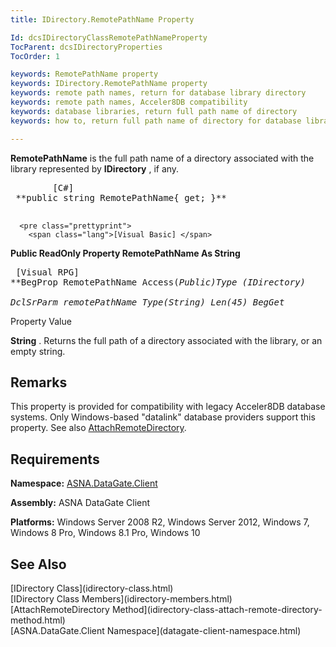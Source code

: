 ```yaml
---
title: IDirectory.RemotePathName Property

Id: dcsIDirectoryClassRemotePathNameProperty
TocParent: dcsIDirectoryProperties
TocOrder: 1

keywords: RemotePathName property
keywords: IDirectory.RemotePathName property 
keywords: remote path names, return for database library directory
keywords: remote path names, Acceler8DB compatibility
keywords: database libraries, return full path name of directory
keywords: how to, return full path name of directory for database library

---
```


**RemotePathName** is the full path name of a directory associated with the library represented by **IDirectory** , if any.
<pre class="prettyprint">
        <span class="lang">[C#]</span>
 **public string RemotePathName{ get; }** 
      </pre>
      <pre class="prettyprint">
        <span class="lang">[Visual Basic] </span>
 **Public ReadOnly Property RemotePathName As String** 
      </pre>
      <pre class="prettyprint">
        <span class="lang">[Visual RPG]</span>
 **BegProp RemotePathName Access(*Public)Type (IDirectory)<br />       DclSrParm remotePathName Type(*String) Len(45)
    BegGet** 
      </pre>

Property Value <p> **String** . Returns the full path of a directory associated with the library, or an empty string. 
## Remarks

This property is provided for compatibility with legacy Acceler8DB database systems. Only Windows-based "datalink" database providers support this property. See also [ AttachRemoteDirectory](idirectory-class-attach-remote-directory-method.html).
## Requirements

**Namespace:** [ASNA.DataGate.Client](datagate-client-namespace.html) 

**Assembly:** ASNA DataGate Client

**Platforms:** Windows Server 2008 R2, Windows Server 2012, Windows 7, Windows 8 Pro, Windows 8.1 Pro, Windows 10
## See Also

<dl />
      [IDirectory Class](idirectory-class.html)
      <br />
      [IDirectory Class Members](idirectory-members.html)
      <br />
      [AttachRemoteDirectory 
					Method](idirectory-class-attach-remote-directory-method.html)
      <br />
      [ASNA.DataGate.Client Namespace](datagate-client-namespace.html)

